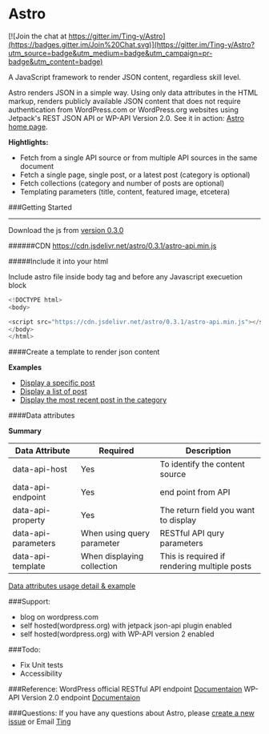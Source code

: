 Astro
=====

[![Join the chat at https://gitter.im/Ting-y/Astro](https://badges.gitter.im/Join%20Chat.svg)](https://gitter.im/Ting-y/Astro?utm_source=badge&utm_medium=badge&utm_campaign=pr-badge&utm_content=badge)

A JavaScript framework to render JSON content, regardless skill level.

Astro renders JSON in a simple way. Using only data attributes in the HTML markup, renders publicly available JSON content that does not require authentication from WordPress.com or WordPress.org websites using Jetpack's REST JSON API or WP-API Version 2.0. See it in action: [Astro home page](http://getastro.github.io/Astro).


**Hightlights:**
* Fetch from a single API source or from multiple API sources in the same document
* Fetch a single page, single post, or a latest post (category is optional)
* Fetch collections (category and number of posts are optional)
* Templating parameters (title, content, featured image, etcetera)

###Getting Started
___
Download the js from [version 0.3.0](https://github.com/getastro/Astro/releases/tag/0.3.0)

######CDN
https://cdn.jsdelivr.net/astro/0.3.1/astro-api.min.js

#####Include it into your html

Include astro file inside body tag and before any Javascript execuetion block
```javascript
<!DOCTYPE html>
<body>

<script src="https://cdn.jsdelivr.net/astro/0.3.1/astro-api.min.js"></script>
</body>
</html>
```

####Create a template to render json content

**Examples**

* [Display a specific post](https://github.com/Ting-y/Astro/blob/master/examples/example1-display-single-post.html)
* [Display a list of post](https://github.com/Ting-y/Astro/blob/master/examples/example2-display-collections.html)
* [Display the most recent post in the category](https://github.com/Ting-y/Astro/blob/master/examples/example3-display-most-recently-post.html)

####Data attributes

**Summary**

| Data Attribute      | Required |Description                            |
|---------------------|----------|---------------------------------------|
| data-api-host       | Yes      | To identify the content source
| data-api-endpoint   | Yes      | end point from API |
| data-api-property   | Yes      | The return field you want to display|
| data-api-parameters | When using query parameter     | RESTful API qury parameters            |
| data-api-template   | When displaying collection     | This is required if rendering multiple posts |

[Data attributes usage detail & example](https://github.com/Ting-y/Astro/wiki/Data-attributes-usage-and-explanation)

###Support:

-  blog on wordpress.com
-  self hosted(wordpress.org) with jetpack json-api plugin enabled
-  self hosted(wordpress.org) with WP-API version 2 enabled


###Todo:
- Fix Unit tests
- Accessibility

###Reference:
WordPress official RESTful API endpoint
[Documentaion](https://developer.wordpress.com/docs/api/)
WP-API Version 2.0 endpoint
[Documentaion](http://v2.wp-api.org/)

###Questions:
If you have any questions about Astro, please [create a new issue](https://github.com/Ting-y/Astro/issues) or Email [Ting](mailto:ting.yatingyang@gmail.com)
